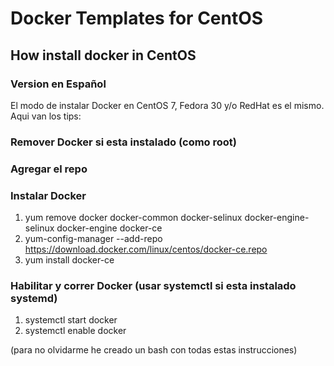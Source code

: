 # Docker Templates for CentOS
## How install docker in CentOS
### Version en Español

El modo de instalar Docker en CentOS 7, Fedora 30 y/o RedHat es el mismo. Aqui van los tips:
### Remover Docker si esta instalado (como root)
### Agregar el repo
### Instalar Docker
1. yum remove docker docker-common docker-selinux docker-engine-selinux docker-engine docker-ce
2. yum-config-manager --add-repo https://download.docker.com/linux/centos/docker-ce.repo
3. yum install docker-ce

### Habilitar y correr Docker (usar systemctl si esta instalado systemd)
1. systemctl start docker
2. systemctl enable docker

(para no olvidarme he creado un bash con todas estas instrucciones)